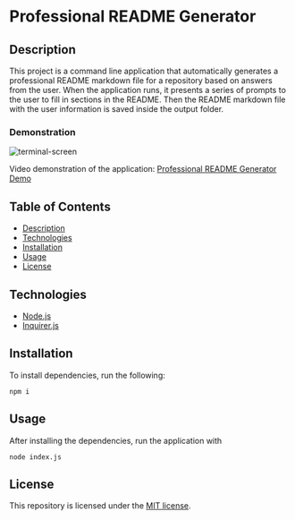 # Professional README Generator

## Description

This project is a command line application that automatically generates a professional README markdown file for a repository based on answers from the user. When the application runs, it presents a series of prompts to the user to fill in sections in the README. Then the README markdown file with the user information is saved inside the output folder.

### Demonstration

![terminal-screen](https://i.ibb.co/0s5fYQN/Screen-Shot-2022-01-17-at-1-27-32-PM.png)

Video demonstration of the application: [Professional README Generator Demo](https://youtu.be/Z-7ZTp6Snm8)


## Table of Contents

* [Description](#description)
* [Technologies](#technologies)
* [Installation](#installation)
* [Usage](#usage)
* [License](#license)

## Technologies

* [Node.js](https://nodejs.org/)
* [Inquirer.js](https://www.npmjs.com/package/inquirer)

## Installation

To install dependencies, run the following:

`
npm i
`

## Usage

After installing the dependencies, run the application with 

`
node index.js
`

## License

This repository is licensed under the [MIT license](./LICENSE).
